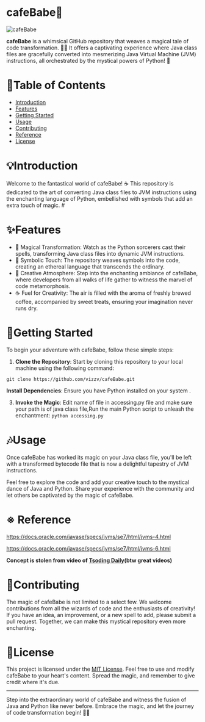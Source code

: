 # cafeBabe🌟

![cafeBabe](cafeBabe_logo.png)

**cafeBabe** is a whimsical GitHub repository that weaves a magical tale of code transformation. 🎩✨ It offers a captivating experience where Java class files are gracefully converted into mesmerizing Java Virtual Machine (JVM) instructions, all orchestrated by the mystical powers of Python! 🐍

# 🌌Table of Contents
- [Introduction](#Introduction)
- [Features](#Features)
- [Getting Started](#Getting-Started)
- [Usage](#Usage)
- [Contributing](#Contributing)
- [Reference](#Reference)
- [License](#License)



# <a name="Intoduction"></a>💡Introduction

Welcome to the fantastical world of cafeBabe! ☕️ This repository is dedicated to the art of converting Java class files to JVM instructions using the enchanting language of Python, embellished with symbols that add an extra touch of magic. 
#<a name="Features"></a>
# ✨Features

- 🧙 Magical Transformation: Watch as the Python sorcerers cast their spells, transforming Java class files into dynamic JVM instructions.
- 🎨 Symbolic Touch: The repository weaves symbols into the code, creating an ethereal language that transcends the ordinary.
- 🌈 Creative Atmosphere: Step into the enchanting ambiance of cafeBabe, where developers from all walks of life gather to witness the marvel of code metamorphosis.
- ☕️ Fuel for Creativity: The air is filled with the aroma of freshly brewed coffee, accompanied by sweet treats, ensuring your imagination never runs dry.

# <a name="Getting-Started"></a>🚀Getting Started

To begin your adventure with cafeBabe, follow these simple steps:

1. **Clone the Repository**: Start by cloning this repository to your local machine using the following command:

``` git clone https://github.com/vizzv/cafeBabe.git ```

**Install Dependencies**: Ensure you have Python installed on your system .

3. **Invoke the Magic**: Edit name of file in accessing.py file and make sure  your path is of java class file,Run the main Python script to unleash the enchantment:
``` python accessing.py ```

# <a name="Usage"></a>🎶Usage

Once cafeBabe has worked its magic on your Java class file, you'll be left with a transformed bytecode file that is now a delightful tapestry of JVM instructions. 

Feel free to explore the code and add your creative touch to the mystical dance of Java and Python. Share your experience with the community and let others be captivated by the magic of cafeBabe.

# <a name="Reference"></a>※ Reference

https://docs.oracle.com/javase/specs/jvms/se7/html/jvms-4.html

https://docs.oracle.com/javase/specs/jvms/se7/html/jvms-6.html

**Concept is stolen from video of [Tsoding Daily](https://www.youtube.com/watch?v=67FmRyv8jTM&list=PLpM-Dvs8t0VZ80zo4mwNKd9utc4vR7wUs)(btw great videos)**

# <a name="Contributing"></a>🙌Contributing

The magic of cafeBabe is not limited to a select few. We welcome contributions from all the wizards of code and the enthusiasts of creativity! If you have an idea, an improvement, or a new spell to add, please submit a pull request. Together, we can make this mystical repository even more enchanting.

# <a name="License"></a>📄License

This project is licensed under the [MIT License](LICENSE). Feel free to use and modify cafeBabe to your heart's content. Spread the magic, and remember to give credit where it's due.

---

Step into the extraordinary world of cafeBabe and witness the fusion of Java and Python like never before. Embrace the magic, and let the journey of code transformation begin! 🌌✨
